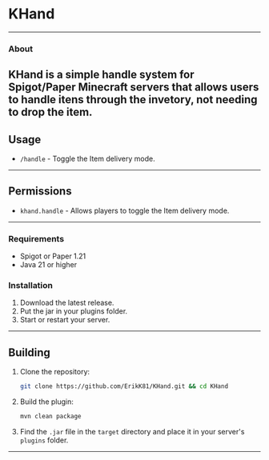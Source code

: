 # KHand

---

### About

KHand is a simple handle system for Spigot/Paper Minecraft servers that allows users to handle itens through the invetory, not needing to drop the item.
---

## Usage

- `/handle` - Toggle the Item delivery mode.

---

## Permissions

- `khand.handle` - Allows players to toggle the Item delivery mode.

---

### Requirements

- Spigot or Paper 1.21
- Java 21 or higher


### Installation

1. Download the latest release.
2. Put the jar in your plugins folder.
3. Start or restart your server.

---

## Building

1. Clone the repository:
   ```bash
   git clone https://github.com/ErikK81/KHand.git && cd KHand
   ```

2. Build the plugin:
   ```bash
   mvn clean package
   ```

3. Find the `.jar` file in the `target` directory and place it in your server's `plugins` folder.

---
